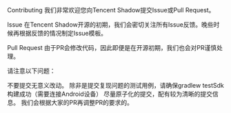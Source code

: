 Contributing
我们非常欢迎您向Tencent Shadow提交Issue或Pull Request。

Issue
在Tencent Shadow开源的初期，我们会密切关注所有Issue反馈。晚些时候再根据反馈的情况制定Issue模板。

Pull Request
由于PR会修改代码，因此即便是在开源初期，我们也会对PR谨慎处理。

请注意以下问题：

不要提交无意义改动。
除非是提交复现问题的测试用例，请确保gradlew testSdk构建成功（需要连接Android设备）
尽量原子化的提交，配有较为清晰的提交信息。
我们会根据大家的PR再调整PR的要求的。
